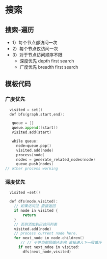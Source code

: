 # 搜索



## 搜索-遍历

* 1）每个节点都访问一次
* 2）每个节点仅访问一次
* 3）对于节点访问顺序不限
  * 深度优先 depth first search
  * 广度优先 breadth first search



## 模板代码

### 广度优先

```go
  visited = set()
  def bfs(graph,start,end):

   queue = []
   queue.append([start])
   visited.add(start)

   while queue:
     node=queue.pop()
     visited.add(node)
     process(node)
     nodes = generate_related_nodes(node)
     queue.push(nodes)
// other process working
```

### 深度优先

```go
  visited =set()

  def dfs(node,visited):
    // 如果访问过 直接返回
	if node in visited {
		return
	}
	// 否则添加到已访问列表
    visited.add(node)
	// process current node here.
	for next_node in node.children()
       // // 不等当前层循环走完 直接进入下一层循环
	  if not next_ndoe in visited:
        dfs(next_node,visited)
```

